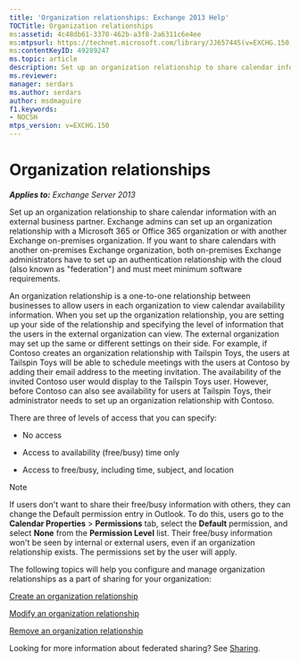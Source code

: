 ```yaml
---
title: 'Organization relationships: Exchange 2013 Help'
TOCTitle: Organization relationships
ms:assetid: 4c48db61-3370-462b-a3f8-2a6311c6e4ee
ms:mtpsurl: https://technet.microsoft.com/library/JJ657445(v=EXCHG.150)
ms:contentKeyID: 49289247
ms.topic: article
description: Set up an organization relationship to share calendar information with an external business partner.
ms.reviewer: 
manager: serdars
ms.author: serdars
author: msdmaguire
f1.keywords:
- NOCSH
mtps_version: v=EXCHG.150
---
```


# Organization relationships

_**Applies to:** Exchange Server 2013_

Set up an organization relationship to share calendar information with an external business partner. Exchange admins can set up an organization relationship with a Microsoft 365 or Office 365 organization or with another Exchange on-premises organization. If you want to share calendars with another on-premises Exchange organization, both on-premises Exchange administrators have to set up an authentication relationship with the cloud (also known as "federation") and must meet minimum software requirements.

An organization relationship is a one-to-one relationship between businesses to allow users in each organization to view calendar availability information. When you set up the organization relationship, you are setting up your side of the relationship and specifying the level of information that the users in the external organization can view. The external organization may set up the same or different settings on their side. For example, if Contoso creates an organization relationship with Tailspin Toys, the users at Tailspin Toys will be able to schedule meetings with the users at Contoso by adding their email address to the meeting invitation. The availability of the invited Contoso user would display to the Tailspin Toys user. However, before Contoso can also see availability for users at Tailspin Toys, their administrator needs to set up an organization relationship with Contoso.

There are three of levels of access that you can specify:

  - No access

  - Access to availability (free/busy) time only

  - Access to free/busy, including time, subject, and location

> [!NOTE]
> If users don't want to share their free/busy information with others, they can change the Default permission entry in Outlook. To do this, users go to the <STRONG>Calendar Properties</STRONG> &gt; <STRONG>Permissions</STRONG> tab, select the <STRONG>Default</STRONG> permission, and select <STRONG>None</STRONG> from the <STRONG>Permission Level</STRONG> list. Their free/busy information won't be seen by internal or external users, even if an organization relationship exists. The permissions set by the user will apply.

The following topics will help you configure and manage organization relationships as a part of sharing for your organization:

[Create an organization relationship](create-an-organization-relationship-exchange-2013-help.md)

[Modify an organization relationship](modify-an-organization-relationship-exchange-2013-help.md)

[Remove an organization relationship](remove-an-organization-relationship-exchange-2013-help.md)

Looking for more information about federated sharing? See [Sharing](sharing-exchange-2013-help.md).
